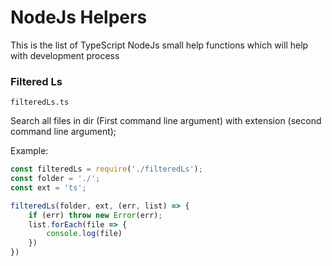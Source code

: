 # NodeJs Helpers

This is the list of TypeScript NodeJs small help functions which will help with development process

### Filtered Ls
`filteredLs.ts`

Search all files in dir (First command line argument) with extension (second command line argument);

Example:
```ts
const filteredLs = require('./filteredLs');
const folder = './';
const ext = 'ts';

filteredLs(folder, ext, (err, list) => {
	if (err) throw new Error(err);
	list.forEach(file => {
		console.log(file)
	})
})
```
